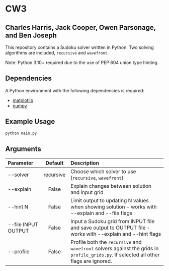 # CW3

## Charles Harris, Jack Cooper, Owen Parsonage, and Ben Joseph

This repository contains a Sudoku solver written in Python. Two solving algorithms are included, `recursive` and `wavefront`.

Note: Python 3.10+ required due to the use of PEP 604 union type hinting.

## Dependencies

A Python environment with the following dependencies is required:

- [matplotlib](https://pypi.org/project/matplotlib/)
- [numpy](https://pypi.org/project/numpy/)

## Example Usage

```bash
python main.py
```

## Arguments

| Parameter                 | Default       | Description   |
| :------------------------ |:-------------:| :-------------|
| --solver                  |   recursive   | Choose which solver to use {`recursive`, `wavefront`}|
| --explain                 |   False       | Explain changes between solution and input grid  |
| --hint N                  |   False       | Limit output to updating N values when showing solution - works with --explain and --file flags|
| --file INPUT OUTPUT       |   False       | Input a Sudoku grid from INPUT file and save output to OUTPUT file - works with --explain and --hint flags|
| --profile                 |   False       | Profile both the `recursive` and `wavefront` solvers against the grids in `profile_grids.py`. If selected all other flags are ignored.|
